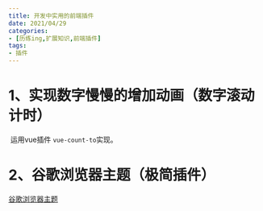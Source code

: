 ```yaml
---
title: 开发中实用的前端插件
date: 2021/04/29
categories:
- [历练ing,扩展知识,前端插件]
tags:
- 插件
---
```


# 1、实现数字慢慢的增加动画（数字滚动计时）

​	运用vue插件 `vue-count-to`实现。

# 2、谷歌浏览器主题（极简插件）

[谷歌浏览器主题](https://chrome.zzzmh.cn)

